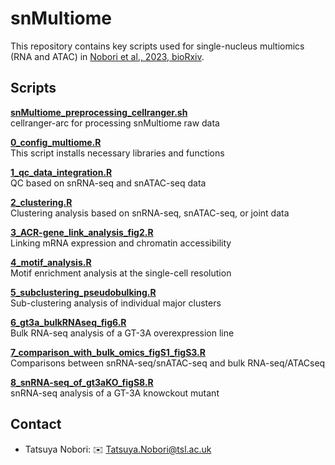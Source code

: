 # snMultiome
This repository contains key scripts used for single-nucleus multiomics (RNA and ATAC) in [Nobori et al., 2023, bioRxiv](https://www.biorxiv.org/content/10.1101/2023.04.10.536170v1).

## **Scripts**
**[snMultiome_preprocessing_cellranger.sh](scripts/snMultiome_preprocessing_cellranger.sh)**\
cellranger-arc for processing snMultiome raw data

**[0_config_multiome.R](scripts/0_config_multiome.R)**\
This script installs necessary libraries and functions

**[1_qc_data_integration.R](scripts/1_qc_data_integration_figS1.R)**\
QC based on snRNA-seq and snATAC-seq data

**[2_clustering.R](scripts/2_clustering_fig1_figS12.R)**\
Clustering analysis based on snRNA-seq, snATAC-seq, or joint data

**[3_ACR-gene_link_analysis_fig2.R](scripts/3_ACR-gene_link_analysis_fig2.R)**\
Linking mRNA expression and chromatin accessibility

**[4_motif_analysis.R](scripts/4_motif_analysis_fig3.R)**\
Motif enrichment analysis at the single-cell resolution

**[5_subclustering_pseudobulking.R](scripts/5_subclustering_pseudobulking_fig1.R)**\
Sub-clustering analysis of individual major clusters

**[6_gt3a_bulkRNAseq_fig6.R](scripts/6_gt3a_bulkRNAseq_fig6.R)**\
Bulk RNA-seq analysis of a GT-3A overexpression line

**[7_comparison_with_bulk_omics_figS1_figS3.R](scripts/7_comparison_with_bulk_omics_figS1_figS3.R)**\
Comparisons between snRNA-seq/snATAC-seq and bulk RNA-seq/ATACseq

**[8_snRNA-seq_of_gt3aKO_figS8.R](scripts/8_snRNA-seq_of_gt3aKO_figS8.R)**\
snRNA-seq analysis of a GT-3A knowckout mutant 



## Contact

- Tatsuya Nobori: :envelope: Tatsuya.Nobori@tsl.ac.uk
